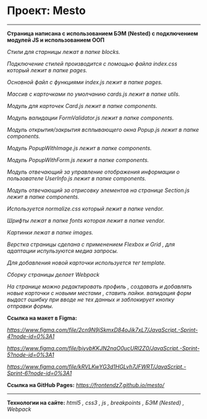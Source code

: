 # Проект: Mesto

---

**Страница написана с использованием БЭМ (Nested) с подключением модулей JS и использованием ООП**

_Стили для старницы лежат в папке blocks._

_Подключение стилей производится с помощью файла index.css который лежит в папке pages._

_Основной файл с функциями index.js лежит в папке pages._

_Массив с карточками по умолчанию cards.js лежит в папке utils._

_Модуль для карточек Card.js лежит в папке components._

_Модуль валидации FormValidator.js лежит в папке components._

_Модуль открытия/закрытия всплывающего окна Popup.js лежит в папке components._

_Модуль PopupWithImage.js лежит в папке components._

_Модуль PopupWithForm.js лежит в папке components._

_Модуль отвечающий за управление отображения информации о пользователе UserInfo.js лежит в папке components._

_Модуль отвечающий за отрисовку элементов на странице Section.js лежит в папке components._

_Используется normalize.css который лежит в папке vendor._

_Шрифты лежат в папке fonts которая лежит в папке vendor._

_Картинки лежат в папке images._

_Верстка страницы сделана с применением Flexbox и Grid , для адаптации испульзуются медиа запросы._

_Для добавления новой карточки используется тег template._

_Сборку страницы делает Webpack_

_На странице можно редактировать профиль , создавать и добавлять новые карточки с новыми местами , ставить лайки. валидация форм выдаст ошибку при вводе не тех данных и заблокирует кнопку отправки формы._

**Ссылка на макет в Figma:**

*https://www.figma.com/file/2cn9N9jSkmxD84oJik7xL7/JavaScript.-Sprint-4?node-id=0%3A1*

*https://www.figma.com/file/bjyvbKKJN2naO0ucURl2Z0/JavaScript.-Sprint-5?node-id=0%3A1*

*https://www.figma.com/file/kRVLKwYG3d1HGLvh7JFWRT/JavaScript.-Sprint-6?node-id=0%3A1*

**Ссылка на GitHub Pages:**
*https://frontendz7.github.io/mesto/*

---

**Технологии на сайте:**
_html5 , css3 , js , breakpoints , БЭМ (Nested) , Webpack_

